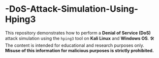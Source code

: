 # -DoS-Attack-Simulation-Using-Hping3
This repository demonstrates how to perform a **Denial of Service (DoS)** attack simulation using the `hping3` tool on **Kali Linux** and **Windows OS**. 🛠️ The content is intended for educational and research purposes only. **Misuse of this information for malicious purposes is strictly prohibited.**
